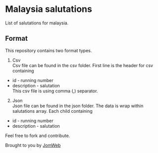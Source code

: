 # Malaysia salutations
List of salutations for malaysia.

## Format
This repository contains two format types.
1. Csv  
Csv file can be found in the csv folder. First line is the header for csv containing  
* id - running number
* description - salutation  
This csv file is using comma (,) separator.

2. Json  
Json file can be found in the json folder. The data is wrap within salutations array. Each child containing  
* id - running number
* description - salutation

Feel free to fork and contribute.

Brought to you by [JomWeb](https://www.facebook.com/groups/jomweb)
